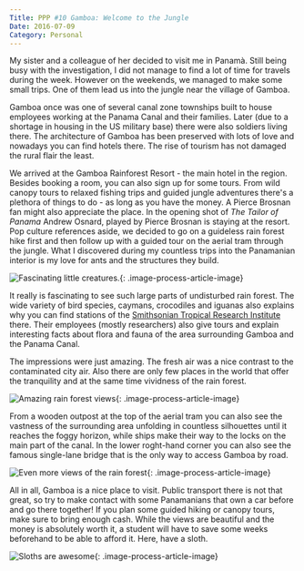 ```yaml
---
Title: PPP #10 Gamboa: Welcome to the Jungle
Date: 2016-07-09
Category: Personal
---
```


My sister and a colleague of her decided to visit me in Panamà. Still being busy with the investigation, I did not manage to find a lot of time for travels during the week. However on the weekends, we managed to make some small trips. One of them lead us into the jungle near the village of Gamboa.

Gamboa once was one of several canal zone townships built to house employees working at the Panama Canal and their families. Later (due to a shortage in housing in the US military base) there were also soldiers living there. The architecture of Gamboa has been preserved with lots of love and nowadays you can find hotels there. The rise of tourism has not damaged the rural flair the least.

We arrived at the Gamboa Rainforest Resort - the main hotel in the region. Besides booking a room, you can also sign up for some tours. From wild canopy tours to relaxed fishing trips and guided jungle adventures there's a plethora of things to do - as long as you have the money. A Pierce Brosnan fan might also appreciate the place. In the opening shot of *The Tailor of Panama* Andrew Osnard, played by Pierce Brosnan is staying at the resort. Pop culture references aside, we decided to go on a guideless rain forest hike first and then follow up with a guided tour on the aerial tram through the jungle. What I discovered during my countless trips into the Panamanian interior is my love for ants and the structures they build.

![Fascinating little creatures.]({attach}gamboa-1.jpg){: .image-process-article-image}

It really is fascinating to see such large parts of undisturbed rain forest. The wide variety of bird species, caymans, crocodiles and iguanas also explains why you can find stations of the [Smithsonian Tropical Research Institute](http://www.stri.si.edu/) there. Their employees (mostly researchers) also give tours and explain interesting facts about flora and fauna of the area surrounding Gamboa and the Panama Canal.

The impressions were just amazing. The fresh air was a nice contrast to the contaminated city air. Also there are only few places in the world that offer the tranquility and at the same time vividness of the rain forest.

![Amazing rain forest views]({attach}gamboa-2.jpg){: .image-process-article-image}

From a wooden outpost at the top of the aerial tram you can also see the vastness of the surrounding area unfolding in countless silhouettes until it reaches the foggy horizon, while ships make their way to the locks on the main part of the canal. In the lower roght-hand corner you can also see the famous single-lane bridge that is the only way to access Gamboa by road.

![Even more views of the rain forest]({attach}gamboa-3.jpg){: .image-process-article-image}

All in all, Gamboa is a nice place to visit. Public transport there is not that great, so try to make contact with some Panamanians that own a car before and go there together! If you plan some guided hiking or canopy tours, make sure to bring enough cash. While the views are beautiful and the money is absolutely worth it, a student will have to save some weeks beforehand to be able to afford it. Here, have a sloth.

![Sloths are awesome]({attach}gamboa-4.jpg){: .image-process-article-image}

